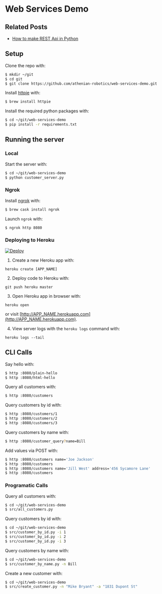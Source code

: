 # Web Services Demo

## Related Posts
* [How to make REST Api in Python](https://repl.it/talk/learn/How-to-make-Rest-Api-in-Python/9038)

## Setup

Clone the repo with:
```bash
$ mkdir ~/git
$ cd git
$ git clone https://github.com/athenian-robotics/web-services-demo.git
```

Install [httpie](https://httpie.org) with:
```bash
$ brew install httpie
```

Install the required python packages with:
```bash
$ cd ~/git/web-services-demo
$ pip install -r requirements.txt
```

## Running the server

### Local 

Start the server with:
```bash
$ cd ~/git/web-services-demo
$ python customer_server.py
```

### Ngrok 

Install [ngrok](https://ngrok.com) with:
```bash
$ brew cask install ngrok
```

Launch `ngrok` with:
```bash
$ ngrok http 8080
```
 
### Deploying to Heroku

[![Deploy](https://www.herokucdn.com/deploy/button.svg)](https://heroku.com/deploy)

1) Create a new Heroku app with:
```
heroku create [APP_NAME]
```

2) Deploy code to Heroku with:
```
git push heroku master
```

3) Open Heroku app in browser with:
```
heroku open
```
or visit [http://APP_NAME.herokuapp.com](http://APP_NAME.herokuapp.com).

4) View server logs with the `heroku logs` command with:
```
heroku logs --tail
```

## CLI Calls

Say hello with:
```bash
$ http :8080/plain-hello
$ http :8080/html-hello
```

Query all customers with:
```bash
$ http :8080/customers
```

Query customers by id with:
```bash
$ http :8080/customers/1
$ http :8080/customers/2
$ http :8080/customers/3
```

Query customers by name with:
```bash
$ http :8080/customer_query?name=Bill
```

Add values via POST with:
```bash
$ http :8080/customers name='Joe Jackson' 
$ http :8080/customers
$ http :8080/customers name='Jill West' address='456 Sycamore Lane'
$ http :8080/customers
```

### Programatic Calls

Query all customers with:
```bash
$ cd ~/git/web-services-demo
$ src/all_customers.py
```

Query customers by id with:
```bash
$ cd ~/git/web-services-demo
$ src/customer_by_id.py -i 1
$ src/customer_by_id.py -i 2
$ src/customer_by_id.py -i 3
```

Query customers by name with:
```bash
$ cd ~/git/web-services-demo
$ src/customer_by_name.py -n Bill
```

Create a new customer with:
```bash
$ cd ~/git/web-services-demo
$ src/create_customer.py -n "Mike Bryant" -a "1831 Dupont St"
```